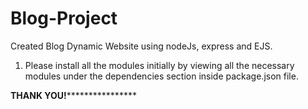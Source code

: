 # Blog-Project
Created Blog Dynamic Website using nodeJs, express and EJS.

1. Please install all the modules initially by viewing all the necessary modules under the dependencies section inside package.json file.

************************************************************************THANK YOU!****************************************************************************************
